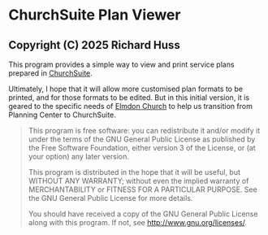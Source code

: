 # ChurchSuite Plan Viewer
## Copyright (C) 2025 Richard Huss

This program provides a simple way to view and print service plans prepared
in [ChurchSuite](https://churchsuite.com/).

Ultimately, I hope that it will allow more customised plan formats to be printed,
and for those formats to be edited. But in this initial version, it is geared
to the specific needs of [Elmdon Church](https://www.elmdonchurch.org/) to help us
transition from Planning Center to ChurchSuite.

> This program is free software: you can redistribute it and/or modify it
> under the terms of the GNU General Public License as published by the Free
> Software Foundation, either version 3 of the License, or (at your option)
> any later version.
> 
> This program is distributed in the hope that it will be useful, but WITHOUT
> ANY WARRANTY; without even the implied warranty of  MERCHANTABILITY or
> FITNESS FOR A PARTICULAR PURPOSE. See the GNU General Public License for
> more details.
> 
> You should have received a copy of the GNU General Public License along with
> this program.  If not, see <http://www.gnu.org/licenses/>.